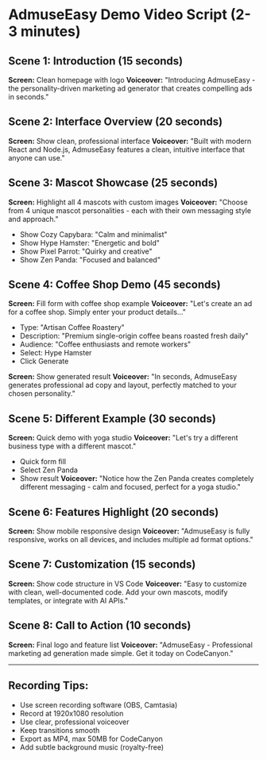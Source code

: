 # AdmuseEasy Demo Video Script (2-3 minutes)

## Scene 1: Introduction (15 seconds)
**Screen:** Clean homepage with logo
**Voiceover:** "Introducing AdmuseEasy - the personality-driven marketing ad generator that creates compelling ads in seconds."

## Scene 2: Interface Overview (20 seconds)
**Screen:** Show clean, professional interface
**Voiceover:** "Built with modern React and Node.js, AdmuseEasy features a clean, intuitive interface that anyone can use."

## Scene 3: Mascot Showcase (25 seconds)
**Screen:** Highlight all 4 mascots with custom images
**Voiceover:** "Choose from 4 unique mascot personalities - each with their own messaging style and approach."
- Show Cozy Capybara: "Calm and minimalist"
- Show Hype Hamster: "Energetic and bold"  
- Show Pixel Parrot: "Quirky and creative"
- Show Zen Panda: "Focused and balanced"

## Scene 4: Coffee Shop Demo (45 seconds)
**Screen:** Fill form with coffee shop example
**Voiceover:** "Let's create an ad for a coffee shop. Simply enter your product details..."
- Type: "Artisan Coffee Roastery"
- Description: "Premium single-origin coffee beans roasted fresh daily"
- Audience: "Coffee enthusiasts and remote workers"
- Select: Hype Hamster
- Click Generate

**Screen:** Show generated result
**Voiceover:** "In seconds, AdmuseEasy generates professional ad copy and layout, perfectly matched to your chosen personality."

## Scene 5: Different Example (30 seconds)
**Screen:** Quick demo with yoga studio
**Voiceover:** "Let's try a different business type with a different mascot."
- Quick form fill
- Select Zen Panda
- Show result
**Voiceover:** "Notice how the Zen Panda creates completely different messaging - calm and focused, perfect for a yoga studio."

## Scene 6: Features Highlight (20 seconds)
**Screen:** Show mobile responsive design
**Voiceover:** "AdmuseEasy is fully responsive, works on all devices, and includes multiple ad format options."

## Scene 7: Customization (15 seconds)
**Screen:** Show code structure in VS Code
**Voiceover:** "Easy to customize with clean, well-documented code. Add your own mascots, modify templates, or integrate with AI APIs."

## Scene 8: Call to Action (10 seconds)
**Screen:** Final logo and feature list
**Voiceover:** "AdmuseEasy - Professional marketing ad generation made simple. Get it today on CodeCanyon."

---

## Recording Tips:
- Use screen recording software (OBS, Camtasia)
- Record at 1920x1080 resolution
- Use clear, professional voiceover
- Keep transitions smooth
- Export as MP4, max 50MB for CodeCanyon
- Add subtle background music (royalty-free)